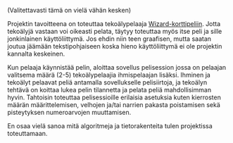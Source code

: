 (Valitettavasti tämä on vielä vähän kesken)

Projektin tavoitteena on toteuttaa tekoälypelaaja [Wizard-korttipeliin](https://en.wikipedia.org/wiki/Wizard_(card_game)). Jotta tekoälyjä vastaan voi oikeasti pelata, täytyy toteuttaa myös itse peli ja sille jonkinlainen käyttöliittymä. Jos ehdin niin teen graafisen, mutta saatan joutua jäämään tekstipohjaiseen koska hieno käyttöliittymä ei ole projektin kannalta keskeinen.

Kun pelaaja käynnistää pelin, aloittaa sovellus pelisession jossa on pelaajan valitsema määrä (2-5) tekoälypelaajia ihmispelaajan lisäksi. Ihminen ja tekoälyt pelaavat peliä antamalla sovellukselle pelisiirtoja, ja tekoälyn tehtävä on koittaa lukea pelin tilannetta ja pelata peliä mahdollisimman hyvin. Tahtoisin toteuttaa pelisessioille erilaisia asetuksia kuten kierrosten määrän määrittelemisen, velhojen ja/tai narrien pakasta poistamisen sekä pisteytyksen numeroarvojen muuttamisen.

En osaa vielä sanoa mitä algoritmeja ja tietorakenteita tulen projektissa toteuttamaan.

